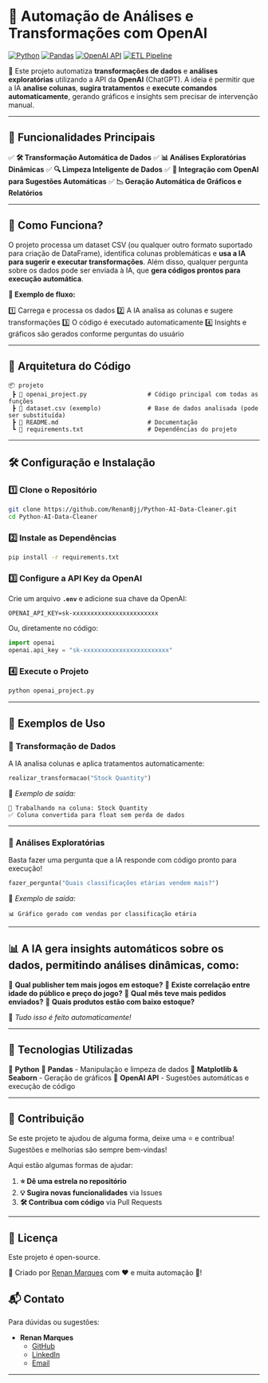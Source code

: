 # 🧠 Automação de Análises e Transformações com OpenAI

[![Python](https://img.shields.io/badge/Python-3.8%2B-blue)](https://www.python.org/)
[![Pandas](https://img.shields.io/badge/Pandas-Data%20Analysis-red)](https://pandas.pydata.org/)
[![OpenAI API](https://img.shields.io/badge/OpenAI-ChatGPT-brightgreen)](https://openai.com/)
[![ETL Pipeline](https://img.shields.io/badge/ETL-Pipeline-orange)](#)

🚀 Este projeto automatiza **transformações de dados** e **análises exploratórias** utilizando a API da **OpenAI** (ChatGPT). A ideia é permitir que a IA **analise colunas**, **sugira tratamentos** e **execute comandos automaticamente**, gerando gráficos e insights sem precisar de intervenção manual.

---

## 📌 **Funcionalidades Principais**
✅ **🛠️ Transformação Automática de Dados**
✅ **📊 Análises Exploratórias Dinâmicas**
✅ **🔍 Limpeza Inteligente de Dados**
✅ **🤖 Integração com OpenAI para Sugestões Automáticas**
✅ **📉 Geração Automática de Gráficos e Relatórios**

---

## 🔧 **Como Funciona?**
O projeto processa um dataset CSV (ou qualquer outro formato suportado para criação de DataFrame), identifica colunas problemáticas e **usa a IA para sugerir e executar transformações**. Além disso, qualquer pergunta sobre os dados pode ser enviada à IA, que **gera códigos prontos para execução automática**.

**📌 Exemplo de fluxo:**

1️⃣ Carrega e processa os dados
2️⃣ A IA analisa as colunas e sugere transformações
3️⃣ O código é executado automaticamente 
4️⃣ Insights e gráficos são gerados conforme perguntas do usuário 

---

## 📂 **Arquitetura do Código**
```
📦 projeto
 ┣ 📜 openai_project.py                 # Código principal com todas as funções
 ┣ 📜 dataset.csv (exemplo)             # Base de dados analisada (pode ser substituída)
 ┣ 📜 README.md                         # Documentação
 ┗ 📜 requirements.txt                  # Dependências do projeto
```

---

## 🛠 **Configuração e Instalação**
### **1️⃣ Clone o Repositório**
```bash
git clone https://github.com/RenanBjj/Python-AI-Data-Cleaner.git
cd Python-AI-Data-Cleaner
```

### **2️⃣ Instale as Dependências**
```bash
pip install -r requirements.txt
```

### **3️⃣ Configure a API Key da OpenAI**
Crie um arquivo **`.env`** e adicione sua chave da OpenAI:
```env
OPENAI_API_KEY=sk-xxxxxxxxxxxxxxxxxxxxxxxx
```

Ou, diretamente no código:
```python
import openai
openai.api_key = "sk-xxxxxxxxxxxxxxxxxxxxxxxx"
```

### **4️⃣ Execute o Projeto**
```bash
python openai_project.py
```

---

## 🚀 **Exemplos de Uso**
### **🔹 Transformação de Dados**
A IA analisa colunas e aplica tratamentos automaticamente:

```python
realizar_transformacao("Stock Quantity")
```
📌 *Exemplo de saída:*
```
📌 Trabalhando na coluna: Stock Quantity
✅ Coluna convertida para float sem perda de dados
```

---

### **🔹 Análises Exploratórias**
Basta fazer uma pergunta que a IA responde com código pronto para execução!

```python
fazer_pergunta("Quais classificações etárias vendem mais?")
```
📌 *Exemplo de saída:*
```
📊 Gráfico gerado com vendas por classificação etária
```
---

## 📊 **A IA gera insights automáticos sobre os dados, permitindo análises dinâmicas, como:**
🔹 **Qual publisher tem mais jogos em estoque?**
🔹 **Existe correlação entre idade do público e preço do jogo?**
🔹 **Qual mês teve mais pedidos enviados?**
🔹 **Quais produtos estão com baixo estoque?**

🚀 *Tudo isso é feito automaticamente!*

---

## 📌 **Tecnologias Utilizadas**
🔹 **Python**
🔹 **Pandas** - Manipulação e limpeza de dados
🔹 **Matplotlib & Seaborn** - Geração de gráficos
🔹 **OpenAI API** - Sugestões automáticas e execução de código

---

## 🤝 **Contribuição**
Se este projeto te ajudou de alguma forma, deixe uma ⭐ e contribua! Sugestões e melhorias são sempre bem-vindas!

Aqui estão algumas formas de ajudar:

1. **⭐ Dê uma estrela no repositório**
2. **💡 Sugira novas funcionalidades** via Issues
3. **🛠 Contribua com código** via Pull Requests

---

## 📜 **Licença**
Este projeto é open-source.

🚀 Criado por [Renan Marques](https://github.com/RenanBjj) com ❤️ e muita automação 🤖!


## 📬 **Contato**

Para dúvidas ou sugestões:

- **Renan Marques**
  - [GitHub](https://github.com/RenanBjj)
  - [LinkedIn](https://www.linkedin.com/in/renan-marques-rodrigues/)
  - [Email](mailto:renanbjj88@gmail.com)

---
```
